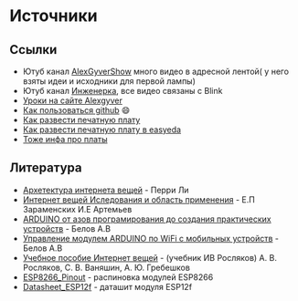 # Источники 
## Ссылки 
+ Ютуб канал [AlexGyverShow](https://www.youtube.com/c/AlexGyverShow) много видео в адресной лентой( у него взяты идеи и исходники для первой лампы)
+ Ютуб канал [Инженерка](https://www.youtube.com/c/%D0%98%D0%BD%D0%B6%D0%B5%D0%BD%D0%B5%D1%80%D0%BA%D0%B0), все видео связаны с Blink
+ [Уроки на сайте Alexgyver](http://alexgyver.ru/arduino_lessons/)
+ [Как пользоваться github](https://www.youtube.com/watch?v=JfpCicDUMKc&t=1s) :smile: 
+ [Как развести печатную плату](https://www.youtube.com/watch?v=qXS617cC6Bw&t=0s)
+ [Как развести печатную плату в easyeda](https://youtu.be/9FS1m_K8aWI)
+ [Тоже инфа про платы](https://alexgyver.ru/lessons/naked-chip)
## Литература 
+ [Архетектура интернета вещей](https://github.com/Roman-Ivanitch/Project.9.class/blob/main/%D0%BC%D0%B0%D1%82%D0%B5%D1%80%D0%B8%D0%B0%D0%BB%D1%8B%2C%20%D0%B8%D1%81%D1%82%D0%BE%D1%87%D0%BD%D0%B8%D0%BA%D0%B8/%D0%90%D1%80%D1%85%D0%B8%D1%82%D0%B5%D0%BA%D1%82%D1%83%D1%80%D0%B0%20%D0%B8%D0%BD%D1%82%D0%B5%D1%80%D0%BD%D0%B5%D1%82%D0%B0%20%D0%B2%D0%B5%D1%89%D0%B5%D0%B9%20%202019.pdf) - Перри Ли
+ [Интернет вещей Иследования и область применения](https://www.chitai-gorod.ru/catalog/book/892185/) - Е.П Зараменских И.Е Артемьев
+ [ARDUINO от азов програмирования до создания практических устройств](https://www.chitai-gorod.ru/catalog/book/1050770/) - Белов А.В
+ [Управление модулем ARDUINO по WiFi с мобильных устройств](https://www.chitai-gorod.ru/catalog/book/1224716/) - Белов А.В
+ [Учебное пособие Интернет вещей](https://github.com/Roman-Ivanitch/Project.9.class/blob/main/%D0%BC%D0%B0%D1%82%D0%B5%D1%80%D0%B8%D0%B0%D0%BB%D1%8B%2C%20%D0%B8%D1%81%D1%82%D0%BE%D1%87%D0%BD%D0%B8%D0%BA%D0%B8/%D1%83%D1%87%D0%B5%D0%B1%D0%BD%D0%B8%D0%BA%20%D0%98%D0%92%20%D0%A0%D0%BE%D1%81%D0%BB%D1%8F%D0%BA%D0%BE%D0%B2.pdf) - (учебник ИВ Росляков)  А. В. Росляков, С. В. Ваняшин, А. Ю. Гребешков
+ [ESP8266_Pinout](https://github.com/Roman-Ivanitch/Project.9.class/blob/main/%D0%BC%D0%B0%D1%82%D0%B5%D1%80%D0%B8%D0%B0%D0%BB%D1%8B%2C%20%D0%B8%D1%81%D1%82%D0%BE%D1%87%D0%BD%D0%B8%D0%BA%D0%B8/ESP8266_Pinout_Diagrams.pdf) - распиновка модулей ESP8266
+ [Datasheet_ESP12f](https://github.com/Roman-Ivanitch/Project.9.class/blob/main/%D0%BC%D0%B0%D1%82%D0%B5%D1%80%D0%B8%D0%B0%D0%BB%D1%8B%2C%20%D0%B8%D1%81%D1%82%D0%BE%D1%87%D0%BD%D0%B8%D0%BA%D0%B8/ai-thinker_esp-12f.pdf) - даташит модуля ESP12f



 
